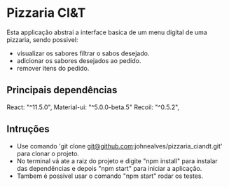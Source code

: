 # Pizzaria CI&T

Esta applicação abstrai a interface basica de um menu digital de uma pizzaria, sendo possivel:
 - visualizar os sabores filtrar o sabos desejado.
 - adicionar os sabores desejados ao pedido.
 - remover itens do pedido.

## Principais dependências

React: "^11.5.0",
Material-ui: "^5.0.0-beta.5"
Recoil: "^0.5.2",

## Intruções

- Use comando 'git clone git@github.com:johnealves/pizzaria_ciandt.git' para clonar o projeto.
- No terminal vá ate a raiz do projeto e digite "npm install" para instalar das dependências e depois "npm start" para iniciar a aplicação.
- Tambem é possivel usar o comando "npm start" rodar os testes.

